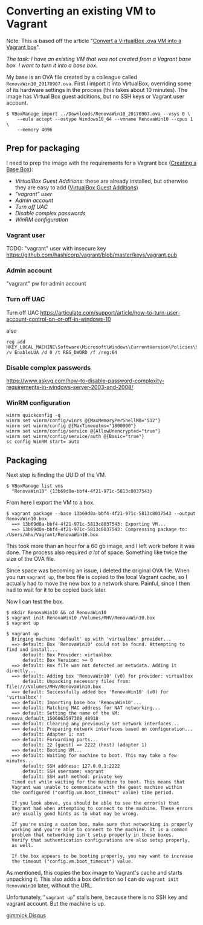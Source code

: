 # Converting an existing VM to Vagrant

Note: This is based off the article 
"[Convert a VirtualBox .ova VM into a Vagrant box](http://ebarnouflant.com/posts/7-convert-a-virtualbox-ova-vm-into-a-vagrant-box)".

<!--
    Might be interesting ...
    http://pyfunc.blogspot.dk/2011/11/creating-base-box-from-scratch-for.html
-->

_The task: I have an existing VM that was not created from a Vagrant base box.
I want to turn it into a base box._

My base is an OVA file created by a colleague called
``RenovaWin10_20170907.ova``. First I import it into VirtualBox, overriding some
of its hardware settings in the process (this takes about 10 minutes). The image
has Virtual Box guest additions, but no SSH keys or Vagrant user account.

    $ VBoxManage import ../Downloads/RenovaWin10_20170907.ova --vsys 0 \
        --eula accept --ostype Windows10_64 --vmname RenovaWin10 --cpus 1 \
        --memory 4096


## Prep for packaging

I need to prep the image with the requirements for a Vagrant box ([Creating a Base Box](https://www.vagrantup.com/docs/boxes/base.html)):

* _VirtualBox Guest Additions_: these are already installed, but otherwise they are easy to add ([VirtualBox Guest Additions](https://www.virtualbox.org/manual/ch04.html))
* _"vagrant" user_
* _Admin account_
* _Turn off UAC_
* _Disable complex passwords_
* _WinRM configuration_

<!--
* _Disable "Shutdown Tracker"_: not used on windows 10, but otherwise check [here](http://www.thewindowsclub.com/how-to-enable-the-shutdown-event-tracker-in-windows-7).
* _Disable "Server Manager"_: Not used on windows 10.
-->

### Vagrant user

TODO: "vagrant" user with insecure key https://github.com/hashicorp/vagrant/blob/master/keys/vagrant.pub

### Admin account

"vagrant" pw for admin account

### Turn off UAC

Turn off UAC https://articulate.com/support/article/how-to-turn-user-account-control-on-or-off-in-windows-10

also 

    reg add HKEY_LOCAL_MACHINE\Software\Microsoft\Windows\CurrentVersion\Policies\System /v EnableLUA /d 0 /t REG_DWORD /f /reg:64


### Disable complex passwords

https://www.askvg.com/how-to-disable-password-complexity-requirements-in-windows-server-2003-and-2008/


### WinRM configuration

    winrm quickconfig -q
    winrm set winrm/config/winrs @{MaxMemoryPerShellMB="512"}
    winrm set winrm/config @{MaxTimeoutms="1800000"}
    winrm set winrm/config/service @{AllowUnencrypted="true"}
    winrm set winrm/config/service/auth @{Basic="true"}
    sc config WinRM start= auto

## Packaging

Next step is finding the UUID of the VM.

    $ VBoxManage list vms
      "RenovaWin10" {13b69d0a-bbf4-4f21-971c-5813c8037543}

From here I export the VM to a box.

    $ vagrant package --base 13b69d0a-bbf4-4f21-971c-5813c8037543 --output RenovaWin10.box
      ==> 13b69d0a-bbf4-4f21-971c-5813c8037543: Exporting VM...
      ==> 13b69d0a-bbf4-4f21-971c-5813c8037543: Compressing package to: /Users/mhv/Vagrant/RenovaWin10.box

This took more than an hour for a 60 gb image, and I left work before it was
done. The process also required _a lot_ of space. Something like twice the size
of the OVA file.

Since space was becoming an issue, i deleted the original OVA file. When you run
``vagrant up``, the box file is copied to the local Vagrant cache, so I actually
had to move the new box to a network share. Painful, since I then had to wait
for it to be copied back later.

Now I can test the box.

    $ mkdir RenovaWin10 && cd RenovaWin10
    $ vagrant init RenovaWin10 /Volumes/MHV/RenovaWin10.box
    $ vagrant up

    $ vagrant up
      Bringing machine 'default' up with 'virtualbox' provider...
      ==> default: Box 'RenovaWin10' could not be found. Attempting to find and install...
          default: Box Provider: virtualbox
          default: Box Version: >= 0
      ==> default: Box file was not detected as metadata. Adding it directly...
      ==> default: Adding box 'RenovaWin10' (v0) for provider: virtualbox
          default: Unpacking necessary files from: file:///Volumes/MHV/RenovaWin10.box
      ==> default: Successfully added box 'RenovaWin10' (v0) for 'virtualbox'!
      ==> default: Importing base box 'RenovaWin10'...
      ==> default: Matching MAC address for NAT networking...
      ==> default: Setting the name of the VM: renova_default_1506063597308_48918
      ==> default: Clearing any previously set network interfaces...
      ==> default: Preparing network interfaces based on configuration...
          default: Adapter 1: nat
      ==> default: Forwarding ports...
          default: 22 (guest) => 2222 (host) (adapter 1)
      ==> default: Booting VM...
      ==> default: Waiting for machine to boot. This may take a few minutes...
          default: SSH address: 127.0.0.1:2222
          default: SSH username: vagrant
          default: SSH auth method: private key
      Timed out while waiting for the machine to boot. This means that
      Vagrant was unable to communicate with the guest machine within
      the configured ("config.vm.boot_timeout" value) time period.
    
      If you look above, you should be able to see the error(s) that
      Vagrant had when attempting to connect to the machine. These errors
      are usually good hints as to what may be wrong.
    
      If you're using a custom box, make sure that networking is properly
      working and you're able to connect to the machine. It is a common
      problem that networking isn't setup properly in these boxes.
      Verify that authentication configurations are also setup properly,
      as well.
    
      If the box appears to be booting properly, you may want to increase
      the timeout ("config.vm.boot_timeout") value.

As mentioned, this copies the box image to Vagrant's cache and starts unpacking it. This also
adds a box definition so I can do ``vagrant init RenovaWin10`` later, without the URL.

Unfortunately, "``vagrant up``" stalls here, because there is no SSH key and vagrant account. 
But the machine is up.

[gimmick:Disqus](swissarmyronin-github-io)